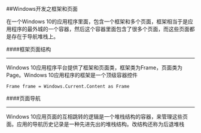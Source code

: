 ##Windows开发之框架和页面

在一个Windows 10的应用程序里面，包含一个框架和多个页面，框架相当于是应用程序的最外城的一个容器，然后这个容器里面包含了很多个页面，而这些页面都是存在于导航堆栈上。



####框架页面结构

-----

Windows 10应用程序平台提供了框架和页面类，框架类为Frame，页面类为Page。Windows 10应用程序的框架是一个顶级容器控件

```
Frame frame = Windows.Current.Content as Frame
```





####页面导航

----

Windows 10应用页面的互相跳转的逻辑是一个堆栈结构的容器，来管理这些页面。应用的导航历史记录是一种先进先出的堆栈结构。改结构还称为后退堆栈